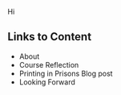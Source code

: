 Hi

## Links to Content 
* About
* Course Reflection
* Printing in Prisons Blog post
* Looking Forward 
